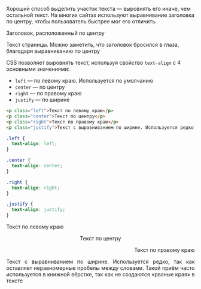 Хороший способ выделить участок текста — выровнять его иначе, чем остальной текст. На многих сайтах используют выравнивание заголовка по центру, чтобы пользователь быстрее мог его отличить.

<div class="hexlet-basics-example my-3">
  <p style="" class="h3 text-center">Заголовок, расположенный по центру</p>
  <p class="m-0">Текст страницы. Можно заметить, что заголовок бросился в глаза, благодаря выравниванию по центру</p>
</div>

CSS позволяет выровнять текст, используя свойство `text-align` с 4 основными значениями:

* `left` — по левому краю. Используется по умолчанию
* `center` — по центру
* `right` — по правому краю
* `justify` — по ширине

```html
<p class="left">Текст по левому краю</p>
<p class="center">Текст по центру</p>
<p class="right">Текст по правому краю</p>
<p class="justify">Текст с выравниванием по ширине. Используется редко, так как оставляет неравномерные пробелы между словами</p>
```

```css
.left {
  text-align: left;
}

.center {
  text-align: center;
}

.right {
  text-align: right;
}

.justify {
  text-align: justify;
}
```

<div class="hexlet-basics-example my-3">
  <p>Текст по левому краю</p>
  <p style="text-align: center">Текст по центру</p>
  <p style="text-align: right">Текст по правому краю</p>
  <p style="text-align: justify" class="m-0">Текст с выравниванием по ширине. Используется редко, так как оставляет неравномерные пробелы между словами. Такой приём часто используется в книжной вёрстке, так как не создаются «рваные края» в тексте</p>
</div>
